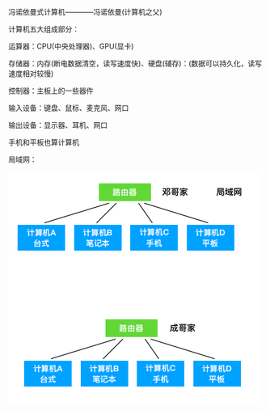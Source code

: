 冯诺依曼式计算机————冯诺依曼(计算机之父)

计算机五大组成部分：

运算器：CPU(中央处理器)、GPU(显卡)

存储器：内存(断电数据清空，读写速度快)、硬盘(辅存)：(数据可以持久化，读写速度相对较慢)

控制器：主板上的一些器件

输入设备：键盘、鼠标、麦克风、网口

输出设备：显示器、耳机、网口

手机和平板也算计算机

局域网：

<img src="局域网demo.png" />

